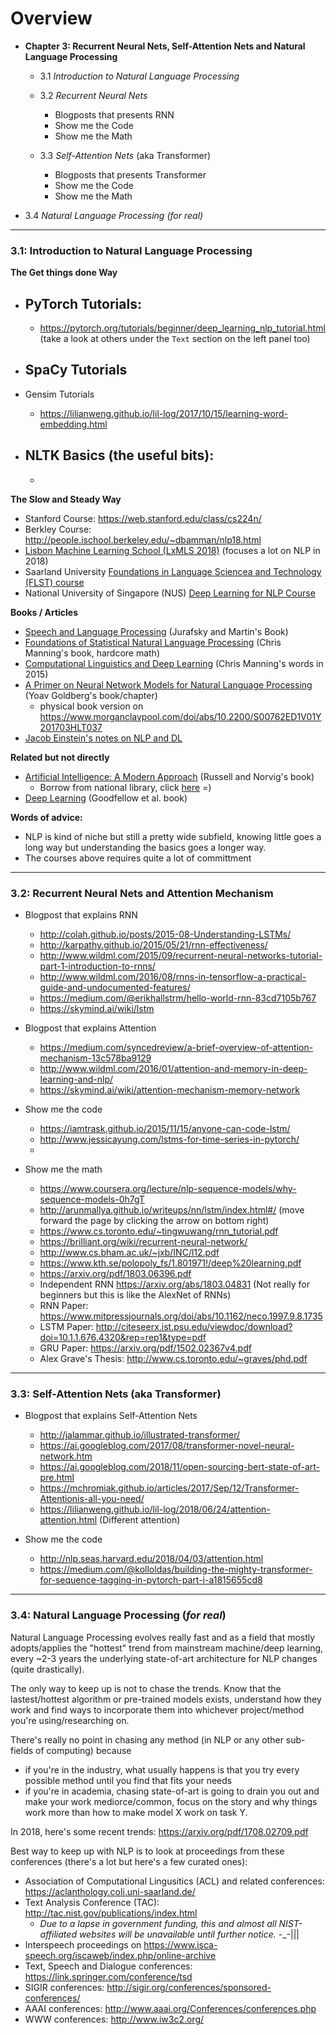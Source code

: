 # Overview

- **Chapter 3: Recurrent Neural Nets, Self-Attention Nets and Natural Language Processing**

  - 3.1 *Introduction to Natural Language Processing*
 
  - 3.2 *Recurrent Neural Nets*
    - Blogposts that presents RNN
    - Show me the Code
    - Show me the Math
 
  - 3.3 *Self-Attention Nets* (aka Transformer)
     - Blogposts that presents Transformer
     - Show me the Code
     - Show me the Math
   
 - 3.4 *Natural Language Processing (for real)*
   
----


### 3.1: **Introduction to Natural Language Processing**

**The Get things done Way**

 - PyTorch Tutorials:
   - 
   - https://pytorch.org/tutorials/beginner/deep_learning_nlp_tutorial.html (take a look at others under the `Text` section on the left panel too)
   
 - SpaCy Tutorials
   - 
 - Gensim Tutorials
   - https://lilianweng.github.io/lil-log/2017/10/15/learning-word-embedding.html
 - NLTK Basics (the useful bits): 
   - 
   -

**The Slow and Steady Way**

 - Stanford Course: https://web.stanford.edu/class/cs224n/ 
 - Berkley Course: http://people.ischool.berkeley.edu/~dbamman/nlp18.html
 - [Lisbon Machine Learning School (LxMLS 2018)](http://lxmls.it.pt/2018/?page_id=19) (focuses a lot on NLP in 2018)
 - Saarland University [Foundations in Language Sciencea and Technology (FLST) course](http://www.coli.uni-saarland.de/courses/FLST/2018/FLST.html)  
  - National University of Singapore (NUS) [Deep Learning for NLP Course](https://www.comp.nus.edu.sg/~kanmy/courses/6101_1810/)
  
**Books / Articles**
 
  - [Speech and Language Processing](https://web.stanford.edu/~jurafsky/slp3/) (Jurafsky and Martin's Book) 
  - [Foundations of Statistical Natural Language Processing](https://nlp.stanford.edu/fsnlp/) (Chris Manning's book, hardcore math)
  - [Computational Linguistics and Deep Learning](https://www.mitpressjournals.org/doi/pdf/10.1162/COLI_a_00239) (Chris Manning's words in 2015)
  - [A Primer on Neural Network Models for Natural Language Processing](https://u.cs.biu.ac.il/~yogo/nnlp.pdf) (Yoav Goldberg's book/chapter)
    - physical book version on https://www.morganclaypool.com/doi/abs/10.2200/S00762ED1V01Y201703HLT037
  - [Jacob Einstein's notes on NLP and DL](https://github.com/jacobeisenstein/gt-nlp-class/blob/master/notes/eisenstein-nlp-notes.pdf)
 
   
**Related but not directly**

  - [Artificial Intelligence: A Modern Approach](http://aima.cs.berkeley.edu/) (Russell and Norvig's book)
    - Borrow from national library, click [here](https://catalogue.nlb.gov.sg/cgi-bin/spydus.exe/FULL/WPAC/BIBENQ/13461273/269039522,1) =) 
  - [Deep Learning](https://www.deeplearningbook.org/) (Goodfellow et al. book)
  
   
**Words of advice:**

  - NLP is kind of niche but still a pretty wide subfield, knowing little goes a long way but understanding the basics goes a longer way.
  - The courses above requires quite a lot of committment 


----


### 3.2: **Recurrent Neural Nets and Attention Mechanism**

  - Blogpost that explains RNN
    - http://colah.github.io/posts/2015-08-Understanding-LSTMs/
    - http://karpathy.github.io/2015/05/21/rnn-effectiveness/
    - http://www.wildml.com/2015/09/recurrent-neural-networks-tutorial-part-1-introduction-to-rnns/
    - http://www.wildml.com/2016/08/rnns-in-tensorflow-a-practical-guide-and-undocumented-features/
    - https://medium.com/@erikhallstrm/hello-world-rnn-83cd7105b767
    - https://skymind.ai/wiki/lstm
  
  - Blogpost that explains Attention
    - https://medium.com/syncedreview/a-brief-overview-of-attention-mechanism-13c578ba9129
    - http://www.wildml.com/2016/01/attention-and-memory-in-deep-learning-and-nlp/
    - https://skymind.ai/wiki/attention-mechanism-memory-network

  - Show me the code
    - https://iamtrask.github.io/2015/11/15/anyone-can-code-lstm/
    - http://www.jessicayung.com/lstms-for-time-series-in-pytorch/
    - 


  - Show me the math
    - https://www.coursera.org/lecture/nlp-sequence-models/why-sequence-models-0h7gT
    - http://arunmallya.github.io/writeups/nn/lstm/index.html#/ (move forward the page by clicking the arrow on bottom right)
    - https://www.cs.toronto.edu/~tingwuwang/rnn_tutorial.pdf
    - https://brilliant.org/wiki/recurrent-neural-network/
    - http://www.cs.bham.ac.uk/~jxb/INC/l12.pdf
    - https://www.kth.se/polopoly_fs/1.801971!/deep%20learning.pdf
    - https://arxiv.org/pdf/1803.06396.pdf
    - Independent RNN https://arxiv.org/abs/1803.04831 (Not really for beginners but this is like the AlexNet of RNNs)
    - RNN Paper: https://www.mitpressjournals.org/doi/abs/10.1162/neco.1997.9.8.1735 
    - LSTM Paper: http://citeseerx.ist.psu.edu/viewdoc/download?doi=10.1.1.676.4320&rep=rep1&type=pdf 
    - GRU Paper: https://arxiv.org/pdf/1502.02367v4.pdf
    - Alex Grave's Thesis: http://www.cs.toronto.edu/~graves/phd.pdf

----


### 3.3: **Self-Attention Nets** (aka Transformer)

  - Blogpost that explains Self-Attention Nets
    - http://jalammar.github.io/illustrated-transformer/
    - https://ai.googleblog.com/2017/08/transformer-novel-neural-network.htm
    - https://ai.googleblog.com/2018/11/open-sourcing-bert-state-of-art-pre.html
    - https://mchromiak.github.io/articles/2017/Sep/12/Transformer-Attentionis-all-you-need/
    - https://lilianweng.github.io/lil-log/2018/06/24/attention-attention.html (Different attention)


  - Show me the code
    - http://nlp.seas.harvard.edu/2018/04/03/attention.html
    - https://medium.com/@kolloldas/building-the-mighty-transformer-for-sequence-tagging-in-pytorch-part-i-a1815655cd8 

----


### 3.4: Natural Language Processing (*for real*) 

Natural Language Processing evolves really fast and as a field that mostly adopts/applies the "hottest" trend from mainstream machine/deep learning, every ~2-3 years the underlying state-of-art architecture for NLP changes (quite drastically). <!-- This is how fast we "throw away" things in NLP, e.g. https://towardsdatascience.com/the-fall-of-rnn-lstm-2d1594c74ce0 -->

The only way to keep up is not to chase the trends. Know that the lastest/hottest algorithm or pre-trained models exists, understand how they work and find ways to incorporate them into whichever project/method you're using/researching on. 

There's really no point in chasing any method (in NLP or any other sub-fields of computing) because 

 - if you're in the industry, what usually happens is that you try every possible method until you find  that fits your needs
 - if you're in academia, chasing state-of-art is going to drain you out and make your work mediorce/common, focus on the story and why things work more than how to make model X work on task Y.
   
In 2018, here's some recent trends: https://arxiv.org/pdf/1708.02709.pdf

Best way to keep up with NLP is to look at proceedings from these conferences (there's a lot but here's a few curated ones):
 - Association of Computational Lingusitics (ACL) and related conferences: https://aclanthology.coli.uni-saarland.de/
 - Text Analysis Conference (TAC): http://tac.nist.gov/publications/index.html
   - *Due to a lapse in government funding, this and almost all NIST-affiliated websites will be unavailable until further notice.* -_-||| 
 - Interspeech proceedings on https://www.isca-speech.org/iscaweb/index.php/online-archive 
 - Text, Speech and Dialogue conferences: https://link.springer.com/conference/tsd
 - SIGIR conferences: http://sigir.org/conferences/sponsored-conferences/ 
 - AAAI conferences: http://www.aaai.org/Conferences/conferences.php 
 - WWW conferences: http://www.iw3c2.org/
 
 

